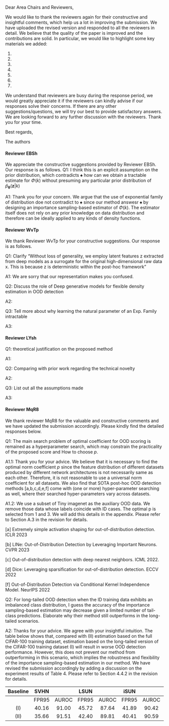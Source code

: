 Dear Area Chairs and Reviewers,

We would like to thank the reviewers again for their constructive and insightful comments, which help us a lot in improving the submission. We have uploaded the revised version and responded to all the reviewers in detail. We believe that the quality of the paper is improved and the contributions are solid. In particular, we would like to highlight some key materials we added:

1.
2.
3.
4.
5.
6.
7. 

We understand that reviewers are busy during the response period, we would greatly appreciate it if the reviewers can kindly advise if our responses solve their concerns. If there are any other suggestions/questions, we will try our best to provide satisfactory answers. We are looking forward to any further discussion with the reviewers. Thank you for your time.

Best regards,

The authors




#### Reviewer EBSh
We appreciate the constructive suggestions provided by Reviewer EBSh. Our response is as follows.
Q1: I think this is an explicit assumption on the prior distribution, which contradicts $\spadesuit$ how can we obtain a tractable estimate for $\Phi (k)$ without presuming any particular prior distribution of $\hat{p}_{\boldsymbol{\theta}}\left(\mathbf{z}|k \right)$

A1: Thank you for your concern. We argue that the use of exponential family of distribution doe not contradict to $\spadesuit$ since our method answesr $\spadesuit$ by designing an importance sampling-based estimator of $\Phi (k)$. The estimator itself does not rely on any prior knowledge on data distribution and therefore can be ideally applied to any kinds of density functions.
#### Reviewer WvTp
We thank Reviewer WvTp for your constructive suggestions. Our response is as follows.

Q1: Clarify “Without loss of generality, we employ latent features z extracted from deep models as a surrogate for the original high-dimensional raw data x. This is because z is deterministic within the post-hoc framework”

A1: We are sorry that our representation makes you confused. 

Q2: Discuss the role of Deep generative models for flexible density estimation in OOD detection

A2:

Q3: Tell more about why learning the natural parameter of an Exp. Family intractable

A3:

#### Reviewer LYsh
Q1: theoretical justification on the proposed method

A1:

Q2: Comparing with prior work regarding the technical novelty

A2:

Q3: List out all the assumptions made

A3:

#### Reviewer MqR8
We thank reviewer MqR8 for the valuable and constructive comments and we have updated the submission accordingly. Please kindly find the detailed responses below.

Q1: The main search problem of optimal coefficient for OOD scoring is remained as a hyperparameter search, which may constrain the practicality of the proposed score and How to choose $p$.

A1.1: Thank you for your advice. We believe that it is necessary to find the optimal norm coefficient $p$ since the feature distribution of different datasets produced by different network architectures is not necessarily same as each other. Therefore, it is not reasonable to use a universal norm coefficient for all datasets. We also find that SOTA post-hoc OOD detection methods [a,b,c,d,e,f] come with (one or more) hyper-parameter searching as well, where their searched hyper-parameters vary across datasets. 

A1.2: We use a subset of Tiny imagenet as the auxiliary OOD data. We remove those data whose labels coincide with ID cases. The optimal p is selected from 1 and 3. We will add this details in the appendix. Please refer to Section A.3 in the revision for details.

[a] Extremely simple activation shaping for out-of-distribution detection. ICLR 2023

[b] LINe: Out-of-Distribution Detection by Leveraging Important Neurons. CVPR 2023

[c] Out-of-distribution detection with deep nearest neighbors. ICML 2022.

[d] Dice: Leveraging sparsification for out-of-distribution detection. ECCV 2022
 
[f] Out-of-Distribution Detection via Conditional Kernel Independence Model. NeurIPS 2022

Q2: For long-tailed OOD detection when the ID training data exhibits an imbalanced class distribution, I guess the accuracy of the importance sampling-based estimation may decrease given a limited number of tail-class predictions. Elaborate why their method still outperforms in the long-tailed scenarios.

A2:  Thanks for your advice. We agree with your insightful intuition. The table below shows that, compared with (II) estimation based on the full CIFAR-100 training dataset, estimation based on the long-tailed version of the CIFAR-100 training dataset (I) will result in worse OOD detection performance. However, this does not prevent our method from outperforming in this scenario, which implies the robustness and flexibility of the importance sampling-based estimation in our method. We have revised the submission accordingly by adding a discussion on the experiment results of Table 4. Please refer to Section 4.4.2 in the revision for details.

|      Baseline  |      SVHN    |              |      LSUN    |              |      iSUN    |              |     Textures    |              |     Places       |              |     Average    |              |
|:--------------:|:------------:|:------------:|:------------:|:------------:|:------------:|:------------:|:---------------:|:------------:|:----------------:|:------------:|:--------------:|:------------:|
|                |     FPR95    |     AUROC    |     FPR95    |     AUROC    |     FPR95    |     AUROC    |       FPR95     |     AUROC    |       FPR95      |     AUROC    |      FPR95     |     AUROC    |
|       (I)      |     40.16    |     91.00    |     45.72    |     87.64    |     41.89    |     90.42    |       40.50     |     86.80    |       91.74      |     58.44    |      52.00     |     82.86    |
|       (II)     |     35.66    |     91.51    |     42.40    |     89.81    |     40.41    |     90.59    |       34.54     |     88.90    |       89.28      |     62.84    |      48.46     |     84.73    |
